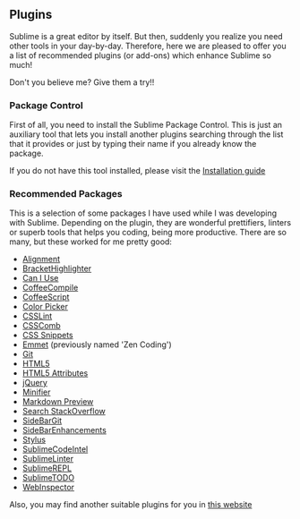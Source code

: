 ## Plugins

Sublime is a great editor by itself. But then, suddenly you realize you need other tools in your day-by-day. Therefore, here we are pleased to offer you a list of recommended plugins (or add-ons) which enhance Sublime so much!

Don't you believe me? Give them a try!!



### Package Control

First of all, you need to install the Sublime Package Control. This is just an auxiliary tool that lets you install another plugins searching through the list that it provides or just by typing their name if you already know the package.

If you do not have this tool installed, please visit the [Installation guide][1]



### Recommended Packages

This is a selection of some packages I have used while I was developing with Sublime. Depending on the plugin, they are wonderful prettifiers, linters or superb tools that helps you coding, being more productive. There are so many, but these worked for me pretty good:

- [Alignment](https://github.com/wbond/sublime_alignment)
- [BracketHighlighter](https://github.com/facelessuser/BracketHighlighter)
- [Can I Use](https://github.com/Azd325/sublime-text-caniuse)
- [CoffeeCompile](https://github.com/surjikal/sublime-coffee-compile)
- [CoffeeScript](https://github.com/Xavura/CoffeeScript-Sublime-Plugin)
- [Color Picker](https://github.com/weslly/ColorPicker)
- [CSSLint](https://github.com/austinhappel/sublime-csslint)
- [CSSComb](https://github.com/miripiruni/CSScomb-for-Sublime)
- [CSS Snippets](https://github.com/joshnh/CSS-Snippets)
- [Emmet](https://github.com/sergeche/emmet-sublime) (previously named 'Zen Coding')
- [Git](https://github.com/kemayo/sublime-text-2-git)
- [HTML5](https://github.com/mrmartineau/HTML5)
- [HTML5 Attributes](https://github.com/agibsonsw/HTMLAttributes)
- [jQuery](https://github.com/SublimeText/jQuery)
- [Minifier](https://github.com/bistory/Sublime-Minifier)
- [Markdown Preview](https://github.com/ogom/sublimetext-markdown-slideshow)
- [Search StackOverflow](https://github.com/ericmartel/Sublime-Text-2-Stackoverflow-Plugin)
- [SideBarGit](https://github.com/SublimeText/SideBarGit)
- [SideBarEnhancements](https://github.com/titoBouzout/SideBarEnhancements)
- [Stylus](https://github.com/billymoon/Stylus)
- [SublimeCodeIntel](https://github.com/Kronuz/SublimeCodeIntel)
- [SublimeLinter](https://github.com/SublimeLinter/SublimeLinter)
- [SublimeREPL](https://github.com/wuub/SublimeREPL)
- [SublimeTODO](https://github.com/robcowie/SublimeTODO)
- [WebInspector](https://github.com/sokolovstas/SublimeWebInspector)


Also, you may find another suitable plugins for you in [this website][2]

[1]: ./Installation.md
[2]: http://wbond.net/sublime_packages
